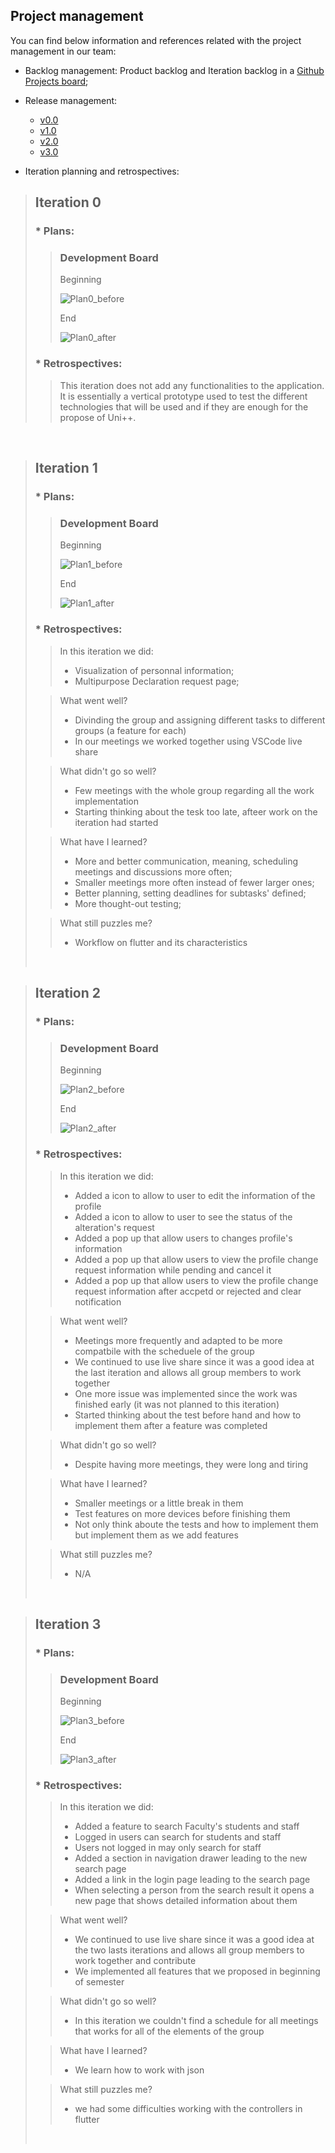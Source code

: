## Project management

You can find below information and references related with the project management in our team: 

* Backlog management: Product backlog and Iteration backlog in a [Github Projects board](https://github.com/LEIC-ES-2021-22/2LEIC05T2/projects/1);
* Release management: 
  * [v0.0](https://github.com/LEIC-ES-2021-22/2LEIC05T2/releases/tag/v0.0)
  * [v1.0](https://github.com/LEIC-ES-2021-22/2LEIC05T2/releases/tag/v1.0)
  * [v2.0](https://github.com/LEIC-ES-2021-22/2LEIC05T2/releases/tag/v2.0)
  * [v3.0](https://github.com/LEIC-ES-2021-22/2LEIC05T2/releases/tag/v3.0)

* Iteration planning and retrospectives:

> ## Iteration 0
>
> ### * Plans:
>
>   > ### Development Board
>   >
>   >Beginning
>   >
>   >![Plan0_before](../images/releasePlans/plan0.png)
>   >
>   >End
>   >
>   >![Plan0_after](../images/releasePlans/plan0.png)
>
> ### * Retrospectives: 
>
>  > This iteration does not add any functionalities to the application. It is essentially a vertical prototype used to test the different technologies that will be used and if they are enough for the propose of Uni++. <br>
>

<br>

> ## Iteration 1
>
> ### * Plans:
>
>   > ### Development Board
>   >
>   >Beginning
>   >
>   >![Plan1_before](../images/releasePlans/plan1_before.png)
>   >
>   >End
>   >
>   >![Plan1_after](../images/releasePlans/plan1_after.png)
>
> ### * Retrospectives: 
>
>  > In this iteration we did:
>  > - Visualization of personnal information; 
>  > - Multipurpose Declaration request page;
> 
>  > What went well?
>  > - Divinding the group and assigning different tasks to different groups (a feature for each)
>  > - In our meetings we worked together using VSCode live share
>
>  > What didn't go so well?
>  > - Few meetings with the whole group regarding all the work implementation
>  > - Starting thinking about the tesk too late, afteer work on the iteration had started
>
>  > What have I learned?
>  > - More and better communication, meaning, scheduling meetings and discussions more often;
>  > - Smaller meetings more often instead of fewer larger ones; 
>  > - Better planning, setting deadlines for subtasks' defined; 
>  > - More thought-out testing;
>
>  > What still puzzles me?
>  > - Workflow on flutter and its characteristics
>
>  <br>  

> ## Iteration 2
>
> ### * Plans:
>  > ### Development Board
>  >
>  >Beginning
>  >
>  > ![Plan2_before](../images/releasePlans/plan2_before.png)
>  >
>  >End
>  >
>  > ![Plan2_after](../images/releasePlans/plan2_after.png)
>
> ### * Retrospectives:
>
>  > In this iteration we did:
>  > - Added a icon to allow to user to edit the information of the profile
>  > - Added a icon to allow to user to see the status of the alteration's request
>  > - Added a pop up that allow users to changes profile's information
>  > - Added a pop up that allow users to view the profile change request information while pending and cancel it
>  > - Added a pop up that allow users to view the profile change request information after accpetd or rejected and clear notification
> 
>  > What went well?
>  > - Meetings more frequently and adapted to be more compatbile with the scheduele of the group
>  > - We continued to use live share since it was a good idea at the last iteration and allows all group members to work together
>  > - One more issue was implemented since the work was finished early (it was not planned to this iteration)
>  > - Started thinking about the test before hand and how to implement them after a feature was completed
>
>  > What didn't go so well?
>  > - Despite having more meetings, they were long and tiring
>
>  > What have I learned?
>  > - Smaller meetings or a little break in them
>  > - Test features on more devices before finishing them
>  > - Not only think aboute the tests and how to implement them but implement them as we add features
>
>  > What still puzzles me?
>  > - N/A
>
>  <br>

> ## Iteration 3
>
> ### * Plans:
>  > ### Development Board
>  >
>  >Beginning
>  >
>  > ![Plan3_before](../images/releasePlans/plan3_before.png)
>  >
>  >End
>  >
>  > ![Plan3_after](../images/releasePlans/plan3_after.png)
>
> ### * Retrospectives:
>
>  > In this iteration we did:
>  > - Added a feature to search Faculty's students and staff
>  > - Logged in users can search for students and staff
>  > - Users not logged in may only search for staff
>  > - Added a section in navigation drawer leading to the new search page
>  > - Added a link in the login page leading to the search page
>  > - When selecting a person from the search result it opens a new page that shows detailed information about them
> 
>  > What went well?
>  > - We continued to use live share since it was a good idea at the two lasts iterations and allows all group members to work together and contribute
>  > - We implemented all features that we proposed in beginning of semester
>
>  > What didn't go so well?
>  > - In this iteration we couldn't find a schedule for all meetings that works for all of the elements of the group
>
>  > What have I learned?
>  > - We learn how to work with json
>
>  > What still puzzles me?
>  > - we had some difficulties working with the controllers in flutter
>
>  <br>  